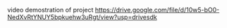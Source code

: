 video demostration of project
https://drive.google.com/file/d/10w5-bO0-NedXvRtYNUY5bpkuehw3uRgt/view?usp=drivesdk
